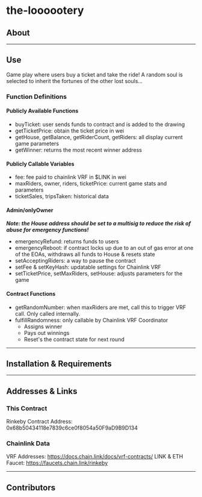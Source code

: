 # the-loooootery

## About

---

## Use
Game play where users buy a ticket and take the ride! A random soul is selected to inherit the fortunes of the other lost souls...  

### Function Definitions
#### Publicly Available Functions
- buyTicket: user sends funds to contract and is added to the drawing
- getTicketPrice: obtain the ticket price in wei
- getHouse, getBalance, getRiderCount, getRiders: all display current game parameters
- getWinner: returns the most recent winner address

#### Publicly Callable Variables
- fee: fee paid to chainlink VRF in $LINK in wei
- maxRiders, owner, riders, ticketPrice: current game stats and parameters
- ticketSales, tripsTaken: historical data 

#### Admin/onlyOwner 
  ***Note: the House address should be set to a multisig to reduce the risk of abuse for emergency functions!***
- emergencyRefund: returns funds to users
- emergencyReboot: if contract locks up due to an out of gas error at one of the EOAs, withdraws all funds to House & resets state
- setAcceptingRiders: a way to pause the contract
- setFee & setKeyHash: updatable settings for Chainlink VRF
- setTicketPrice, setMaxRiders, setHouse: adjusts parameters for the game

#### Contract Functions
- getRandomNumber: when maxRiders are met, call this to trigger VRF call. Only called internally.
- fulfillRandomness: only callable by Chainlink VRF Coordinator
  - Assigns winner
  - Pays out winnings
  - Reset's the contract state for next round


---

## Installation & Requirements


---

## Addresses & Links

### This Contract
Rinkeby Contract Address: 0x68b50434118e7839c6ce0f8054a50F9aD9B9D134

### Chainlink Data
VRF Addresses: https://docs.chain.link/docs/vrf-contracts/
LINK & ETH Faucet: https://faucets.chain.link/rinkeby

---

## Contributors
